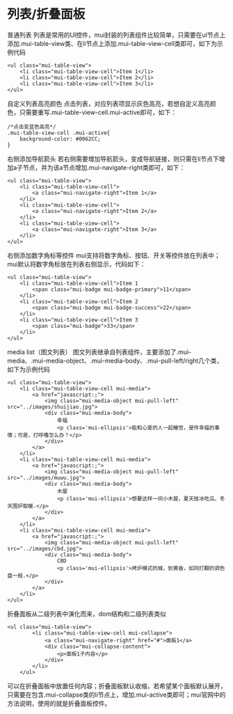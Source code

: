 # 列表/折叠面板
普通列表
列表是常用的UI控件，mui封装的列表组件比较简单，只需要在ul节点上添加.mui-table-view类、在li节点上添加.mui-table-view-cell类即可，如下为示例代码
```
<ul class="mui-table-view">
    <li class="mui-table-view-cell">Item 1</li>
    <li class="mui-table-view-cell">Item 2</li>
    <li class="mui-table-view-cell">Item 3</li>
</ul>
```
自定义列表高亮颜色
点击列表，对应列表项显示灰色高亮，若想自定义高亮颜色，只需要重写.mui-table-view-cell.mui-active即可，如下：
```
/*点击变蓝色高亮*/
.mui-table-view-cell .mui-active{
	background-color: #0062CC;
}
```
右侧添加导航箭头
若右侧需要增加导航箭头，变成导航链接，则只需在li节点下增加a子节点，并为该a节点增加.mui-navigate-right类即可，如下：
```
<ul class="mui-table-view">
    <li class="mui-table-view-cell">
        <a class="mui-navigate-right">Item 1</a>
    </li>
    <li class="mui-table-view-cell">
        <a class="mui-navigate-right">Item 2</a>
    </li>
    <li class="mui-table-view-cell">
        <a class="mui-navigate-right">Item 3</a>
    </li>
</ul>
```
右侧添加数字角标等控件
mui支持将数字角标、按钮、开关等控件放在列表中；mui默认将数字角标放在列表右侧显示，代码如下：
```
<ul class="mui-table-view">
    <li class="mui-table-view-cell">Item 1 
        <span class="mui-badge mui-badge-primary">11</span>
    </li>
    <li class="mui-table-view-cell">Item 2 
        <span class="mui-badge mui-badge-success">22</span>
    </li>
    <li class="mui-table-view-cell">Item 3 
        <span class="mui-badge">33</span>
    </li>
</ul>
```
media list（图文列表）
图文列表继承自列表组件，主要添加了.mui-media、.mui-media-object、.mui-media-body、.mui-pull-left/right几个类，如下为示例代码
```
<ul class="mui-table-view">
    <li class="mui-table-view-cell mui-media">
        <a href="javascript:;">
            <img class="mui-media-object mui-pull-left" src="../images/shuijiao.jpg">
            <div class="mui-media-body">
                幸福
                <p class='mui-ellipsis'>能和心爱的人一起睡觉，是件幸福的事情；可是，打呼噜怎么办？</p>
            </div>
        </a>
    </li>
    <li class="mui-table-view-cell mui-media">
        <a href="javascript:;">
            <img class="mui-media-object mui-pull-left" src="../images/muwu.jpg">
            <div class="mui-media-body">
                木屋
                <p class='mui-ellipsis'>想要这样一间小木屋，夏天挫冰吃瓜，冬天围炉取暖.</p>
            </div>
        </a>
    </li>
    <li class="mui-table-view-cell mui-media">
        <a href="javascript:;">
            <img class="mui-media-object mui-pull-left" src="../images/cbd.jpg">
            <div class="mui-media-body">
                CBD
                <p class='mui-ellipsis'>烤炉模式的城，到黄昏，如同打翻的调色盘一般.</p>
            </div>
        </a>
    </li>
</ul>
```


折叠面板从二级列表中演化而来，dom结构和二级列表类似
```
<ul class="mui-table-view"> 
        <li class="mui-table-view-cell mui-collapse">
            <a class="mui-navigate-right" href="#">面板1</a>
            <div class="mui-collapse-content">
                <p>面板1子内容</p>
            </div>
        </li>
    </ul>
```
可以在折叠面板中放置任何内容；折叠面板默认收缩，若希望某个面板默认展开，只需要在包含.mui-collapse类的li节点上，增加.mui-active类即可；mui官网中的方法说明，使用的就是折叠面板控件。